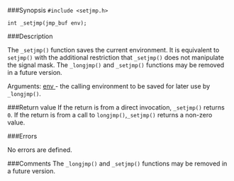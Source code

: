 ###Synopsis
`#include <setjmp.h>`

`int _setjmp(jmp_buf env);`

###Description

The `_setjmp()` function saves the current environment. It is equivalent to `setjmp()` with the additional restriction that `_setjmp()` does not manipulate the signal mask. 
The `_longjmp()` and `_setjmp()` functions may be removed in a future version.

Arguments:
<u> env </u> - the calling environment to be saved for later use by `_longjmp()`.

###Return value
If the return is from a direct invocation, `_setjmp()` returns `0`. If the return is from a call to `longjmp()`,`_setjmp()` returns a non-zero value.

###Errors

No errors are defined.

###Comments
The `_longjmp()` and `_setjmp()` functions may be removed in a future version.
